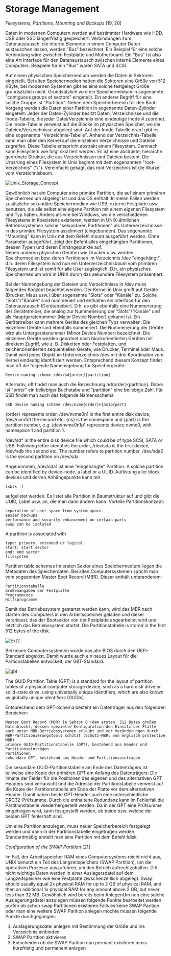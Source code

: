 # Storage Management

_Filesystems, Partitions, Mounting and Backups_ [19, 20]

Daten in modernen Computern werden auf bestimmter Hardware wie HDD, USB oder SSD längerfristig gespeichert. Verbindungen zum Datenaustausch, die interne Elemente in einem Computer Daten austauschen lassen, werden "Bus" bezeichnet. Ein Beispiel für eine solche Verbindung wäre zwischen Festplatte und Motherboard. Ein "Bus" ist also eine Art Interface für den Datenaustausch zwischen interne Elemente eines Computers. Beispiele für ein "Bus" wären SATA und SCSI.

Auf einem physischen Speichermedium werden die Daten in Sektoren eingeteilt. Bei alten Speichermedien hatten die Sektoren eine Größe von 512 KByte, bei modernen Systemen gibt es eine solche festgelegt Größe grundsätzlich nicht. Grundsätzlich wird ein Speichermedium in sogenannte "contiguous groups of sectors" eingeteilt. Ein anderer Begriff für eine solche Gruppe ist "Partition". Neben dem Speicherbereich für den Boot-Vorgang werden die Daten einer Partition in sogenannte Daten-Zylinder eingeteilt. Jeder der Daten-Zylinder besitzt Daten, Verzeichnisse und die Inode-Tabelle, die jeder Datei/Verzeichnis eine eindeutige Inode # zuordnet. Die Inode-Tabelle verweist auf die Blöcke im physischen Speicher, wo die Dateien/Verzeichnisse abgelegt sind. Auf der Inode-Tabelle drauf gibt es eine sogenannte "Verzeichnis-Tabelle". Anhand der Verzeichnis-Tabelle kann man über den Kernel auf die einzelnen Verzeichnisse und Dateien zugreifen. Diese Tabelle entspricht abstrakt einem Filesystem. Demnach kann Filesystem wie folgt skizziert werden. Es ist eine abstrakte, hierarche geordnete Struktur, die aus Verzeichnissen und Dateien besteht. Die Urpsrung eines Filesystem in Unix beginnt mit dem sogenannten "root-Verzeichnis"  ("/"). Vereinfacht gesagt, das root-Verzeichnis ist die Wurzel vom Verzeichnisbaum.   

![Unix_Storage_Concept](https://user-images.githubusercontent.com/15387251/106927311-52bb2200-6712-11eb-81d6-8582dc38094c.png)

Gewöhnlich hat ein Computer eine primäre Partition, die auf einem primären Speichermedium abgelegt ist und das OS enthält. In vielen Fällen werden zusätzliche sekundäre Speichermedien wie USB, externe Festplatte usw. benutzen, die alle selbst eine eigene Partition mit einem eigenen Filesystem und Typ haben. Anders als wie bei Windows, wo die verschiedenen Filesysteme in Koexistenz existieren, werden in UNIX-ähnlichen Betriebssystemen solche "sekundären Partitionen" als Unterverzeichnisse in das primäre Filesystem asselimiert (eingebunden).
Das sogenannte "Mounting" kann in Unix mit dem Befehl mount ausgeführt werden. Ohne Parameter ausgeführt, zeigt der Befehl alles eingehängten Partitionen, dessen Typen und deren Einhängepunkte auf.  
Neben anderen phyischen Geräten wie Drucker usw. werden Speichermedien bzw. deren Partitionen im Verzeichnis /dev "eingehängt", d.h. deren Filesystem wird nun ein Unterverzeichnisbaum vom primären Filesystem und ist somit für alle User zugänglich. D.h. ein physisches Speichermedium wird in UNIX durch das sekundäre Filesystem präsentiert.

Bei der Namengebung der Dateien und Verzeichnisse in /dev muss folgendes Konzept beachtet werden. Der Kernel in Unix greift auf Geräte (Drucker, Maus usw.) über sogenannte "Slots" oder "Känäle" zu. Solche "Slots"/"Kanäle" sind nummeriert und enthalten ein Interface für den Datenaustausch (Gerätetreiber). D.h. es gibt ebenfalls eine Nummerierung der Gerätetreiber, die analog zur Nummerierung der "Slots"/"Kanäle" und als Hauptgerätenummer (Major Device Number) gekannt ist. Ein Gerätetreiber kann mehrere Geräte des gleichen Typs verwalten. Die einzelnen Geräte sind ebenfalls nummeriert. Die Nummerierung der Geräte wird als Untergerätenummer (Minor Device Number) bezeichnet. Die einzelnen Geräte werden geordnet nach blockorientierten Geräten mit direktem Zugriff, wie z. B. Disketten oder Festplatten, und zeichenorientierten sequentiellen Geräte, wie Drucker, Terminal oder Maus. Damit wird jedes Objekt im Unterverzeichnis /dev mit drei Koordinaten vom Kernel eindeutig identifiziert werden.
Entsprechend diesem Konzept findet man oft die folgende Namensgebung für Speichergeräte: 

    Device naming scheme /dev/sd{order}{partition}

Alternativ, oft findet man auch die Bezeichnung hd{order}{partition}. Dabei ist "order" ein beliebiger Buchstabe und "partition" eine beliebige Zahl. Für SSD findet man auch das folgende Namensschema

    SSD device naming scheme /dev/nvme{order}n{ns}p{part}
    
{order} represents order, /dev/nvme0n1 is the first entire disk device, /dev/nvm1n1 the second etc. {ns} is the namespace and {part} is the partition number, e.g. /dev/nvme0n1p1 represents device nvme0, with namespace 1 and partition 1.

/dev/sd\* is the entire disk device file which could be of type SCSI, SATA or USB. Following letter identifies the order, /dev/sda is the first device, /dev/sdb the second etc. The number refers to partition number, /dev/sda2 is the second partition on /dev/sda.

Angenommen, /dev/sda1 ist eine "eingehängte" Partition. A solche partition can be identified by device-node, a label or a UUID.
Auflistung aller block devices und derren Anhängepunkte kann mit 

    lsblk -f
    
aufgelistet werden. Es listet alle Partition in Baumstruktur auf und gibt die UUID, Label usw. an, die man dann ändern kann. 
Vorteile Partitionskonzept:  

    separation of user space from system space.
    easier backups
    performance and security enhancement on certain parts
    swap can be isolated

A partition is associated with

    type: primary, extended or logical
    start: start sector
    end: end sector
    filesystem

Partition table schemes
Im ersten Sektor eines Speichermedium liegen die Metadaten des Speicherdaten. Bei alten Computersystemen spricht man vom sogeannten Master Boot Record (MBR). Dieser enthält unteranderem: 

    Partitionstabelle
    Größenangaben der Festplatte
    Programmcode
    Hilfsprogramme

Damit das Betriebssystem gestartet werden kann, wird das MBR nach starten des Computers in den Arbeitsspeicher geladen und dieser veranlasst, das der Bootsektor von der Festplatte abgearbeitet wird und letztlich das Betriebssystem startet. Die Partitionstabelle is stored in the first 512 bytes of the disk. 

![Ext2](https://user-images.githubusercontent.com/15387251/106944119-830cbb80-6726-11eb-88b4-55e2505e65bd.png)

Bei neuen Computersystemen wurde das alte BIOS durch den UEFI-Standard abgelöst. Damit wurde auch ein neues Layout für die Partionstabellen entwickelt, der GBT-Standard.

![gbt](https://user-images.githubusercontent.com/15387251/106944315-b8b1a480-6726-11eb-91b3-0121f180d534.png)

The GUID Partition Table (GPT) is a standard for the layout of partition tables of a physical computer storage device, such as a hard disk drive or solid-state drive, using universally unique identifiers, which are also known as globally unique identifiers (GUIDs). 

Entsprechend dem GPT-Schema besteht ein Datenträger aus den folgenden Bereichen:

    Master Boot Record (MBR) in Sektor 0 (dem ersten, 512 Bytes großen Datenblock), dessen spezielle Konfiguration den Einsatz der Platte auch unter MBR-Betriebssystemen erlaubt und vor Veränderungen durch MBR-Partitionierungstools schützt (Schutz-MBR; von englisch protective MBR)
    primäre GUID-Partitionstabelle (GPT), bestehend aus Header und Partitionseinträgen
    Partitionen
    sekundäre GPT, bestehend aus Header und Partitionseinträgen

Die sekundäre GUID-Partitionstabelle am Ende des Datenträgers ist teilweise eine Kopie der primären GPT am Anfang des Datenträgers: Die Inhalte der Felder für die Positionen des eigenen und des alternativen GPT Headers sind vertauscht und die Adresse der Partitionstabelle verweist auf die Kopie der Partitionstabelle am Ende der Platte vor dem alternativen Header. Damit haben beide GPT-Header auch eine unterschiedliche CRC32-Prüfsumme. Durch die enthaltene Redundanz kann im Fehlerfall die Partitionstabelle wiederhergestellt werden. Da in der GPT eine Prüfsumme eingetragen wird, kann festgestellt werden, ob beide bzw. welche der beiden GPT fehlerhaft sind. 

Um eine Partition anzulegen, muss neuer Speicherbereich festgelegt werden und dann in der Partitionstabelle eingetragen werden. Standardmäßig erstellt man eine Partition mit dem Befehl fdisk. 

_Configuration of the SWAP Partition_ [21]

Im Fall, der Arbeitsspeicher RAM eines Computersystems reicht nicht aus, UNIX benutzt ein Teil des Langzeitspeichers (SWAP Partition), um die operativen Prozesse auszuführen, um den Betrieb aufrechtzuhalten. D.h. nicht wichtige Daten werden in einer Auslagersdatei auf dem Langzeitspeicher wie eine Festplatte ziwschenzeitlich abgelegt. Swap should usually equal 2x physical RAM for up to 2 GB of physical RAM, and then an additional 1x physical RAM for any amount above 2 GB, but never less than 32 MB. 
Gewöhnlich wird bereits beim AnlegenUm nun eine solche Auslagerungsdatei anzulegen müssen folgende Punkte bearbeitet werden
pürfen ob schon swap Partitionen existieren
Falls es keine SWAP Parition oder man eine weitere SWAP Parition anlegen möchte müssen folgende Punkte durchgegangen: 
1. Auslagerungsdatei anlegen mit Bestimmung der Größe und ins Verzeichnis einbinden
2. SWAP Partition aktivieren
3. Entscheiden ob die SWAP Parition nun permant exisiteren muss
kurzfristig und permanent anlegen
    
